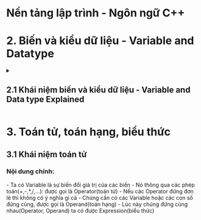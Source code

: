 # Nền tảng lập trình - Ngôn ngữ C++
<summary>
  <h1>2. Biến và kiểu dữ liệu - Variable and Datatype </h2>
</summary>
<details>
  <summary>
    <h2>2.1 Khái niệm biến và kiểu dữ liệu - Variable and Data type Explained </h2>
  </summary>
  <h3>Biến là:</h3>
  - Đối tượng chiếm một vùng nhớ xác định
  - Dùng để lưu trữ giá trị nào đó
  <h3>Variable Explained:</h3>
  - abc
  <h3>Kiểu dữ liệu là:</h3>
  - Tập hợp của các loại giá trị mà có thể khởi tạo cho một biến 
  <h3>Data type exlained:</h3>
  - abc
</details>
<summary>
  <h1>3. Toán tử, toán hạng, biểu thức</h1>
</summary>
<detail>
  <summary>
    <h2>3.1 Khái niệm toán tử</h2>
  </summary>
  <detail>
    <h3>Nội dung chính:</h3>
    - Ta có Variable là sự biến đổi giá trị của các biến
    - Nó thông qua các phép toán(+,-,*,/,...): được gọi là Operator(toán tử)
    - Nếu các Operator đứng đơn lẻ thì không có ý nghĩa gì cả
    - Chúng cần có các Variable hoặc các con số đứng cùng, được gọi là Operand(toán hạng)
    - Lúc này chúng đứng cùng nhau(Operator, Operand) ta có được Expression(biểu thức)
  </detail>
</detail>

  
</details>
